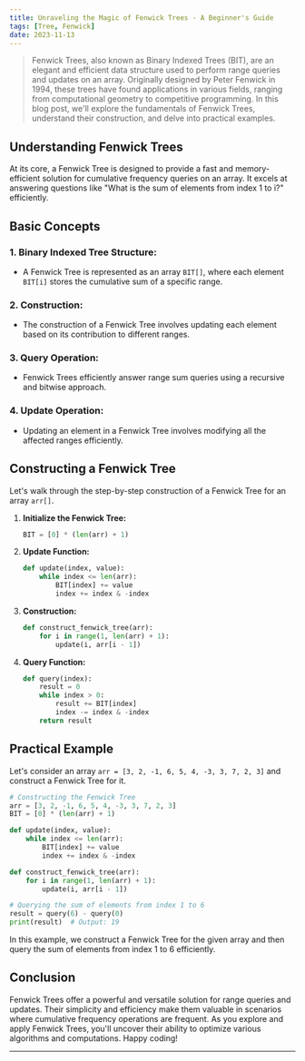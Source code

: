 ```yaml
---
title: Unraveling the Magic of Fenwick Trees - A Beginner's Guide
tags: [Tree, Fenwick]
date: 2023-11-13
---
```


> Fenwick Trees, also known as Binary Indexed Trees (BIT), are an elegant and efficient data structure used to perform range queries and updates on an array. Originally designed by Peter Fenwick in 1994, these trees have found applications in various fields, ranging from computational geometry to competitive programming. In this blog post, we'll explore the fundamentals of Fenwick Trees, understand their construction, and delve into practical examples.

## Understanding Fenwick Trees

At its core, a Fenwick Tree is designed to provide a fast and memory-efficient solution for cumulative frequency queries on an array. It excels at answering questions like "What is the sum of elements from index 1 to i?" efficiently.

## Basic Concepts

### 1. **Binary Indexed Tree Structure:**
   - A Fenwick Tree is represented as an array `BIT[]`, where each element `BIT[i]` stores the cumulative sum of a specific range.

### 2. **Construction:**
   - The construction of a Fenwick Tree involves updating each element based on its contribution to different ranges.

### 3. **Query Operation:**
   - Fenwick Trees efficiently answer range sum queries using a recursive and bitwise approach.

### 4. **Update Operation:**
   - Updating an element in a Fenwick Tree involves modifying all the affected ranges efficiently.

## Constructing a Fenwick Tree

Let's walk through the step-by-step construction of a Fenwick Tree for an array `arr[]`.

1. **Initialize the Fenwick Tree:**
   ```python
   BIT = [0] * (len(arr) + 1)
   ```

2. **Update Function:**
   ```python
   def update(index, value):
       while index <= len(arr):
           BIT[index] += value
           index += index & -index
   ```

3. **Construction:**
   ```python
   def construct_fenwick_tree(arr):
       for i in range(1, len(arr) + 1):
           update(i, arr[i - 1])
   ```

4. **Query Function:**
   ```python
   def query(index):
       result = 0
       while index > 0:
           result += BIT[index]
           index -= index & -index
       return result
   ```

## Practical Example

Let's consider an array `arr = [3, 2, -1, 6, 5, 4, -3, 3, 7, 2, 3]` and construct a Fenwick Tree for it.

```python
# Constructing the Fenwick Tree
arr = [3, 2, -1, 6, 5, 4, -3, 3, 7, 2, 3]
BIT = [0] * (len(arr) + 1)

def update(index, value):
    while index <= len(arr):
        BIT[index] += value
        index += index & -index

def construct_fenwick_tree(arr):
    for i in range(1, len(arr) + 1):
        update(i, arr[i - 1])

# Querying the sum of elements from index 1 to 6
result = query(6) - query(0)
print(result)  # Output: 19
```

In this example, we construct a Fenwick Tree for the given array and then query the sum of elements from index 1 to 6 efficiently.

## Conclusion

Fenwick Trees offer a powerful and versatile solution for range queries and updates. Their simplicity and efficiency make them valuable in scenarios where cumulative frequency operations are frequent. As you explore and apply Fenwick Trees, you'll uncover their ability to optimize various algorithms and computations. Happy coding!

---